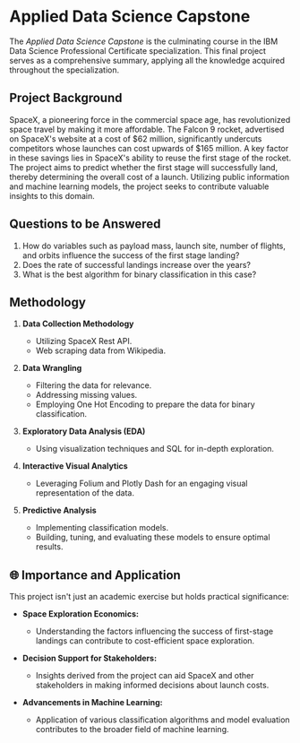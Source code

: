 #  **Applied Data Science Capstone**

The *Applied Data Science Capstone* is the culminating course in the IBM Data Science Professional Certificate specialization. This final project serves as a comprehensive summary, applying all the knowledge acquired throughout the specialization.

## **Project Background**

SpaceX, a pioneering force in the commercial space age, has revolutionized space travel by making it more affordable. The Falcon 9 rocket, advertised on SpaceX's website at a cost of $62 million, significantly undercuts competitors whose launches can cost upwards of $165 million. A key factor in these savings lies in SpaceX's ability to reuse the first stage of the rocket. The project aims to predict whether the first stage will successfully land, thereby determining the overall cost of a launch. Utilizing public information and machine learning models, the project seeks to contribute valuable insights to this domain.

## **Questions to be Answered**

1. How do variables such as payload mass, launch site, number of flights, and orbits influence the success of the first stage landing?
2. Does the rate of successful landings increase over the years?
3. What is the best algorithm for binary classification in this case?

## **Methodology**

1. **Data Collection Methodology**
   - Utilizing SpaceX Rest API.
   - Web scraping data from Wikipedia.

2. **Data Wrangling**
   - Filtering the data for relevance.
   - Addressing missing values.
   - Employing One Hot Encoding to prepare the data for binary classification.

3. **Exploratory Data Analysis (EDA)**
   - Using visualization techniques and SQL for in-depth exploration.

4. **Interactive Visual Analytics**
   - Leveraging Folium and Plotly Dash for an engaging visual representation of the data.

5. **Predictive Analysis**
   - Implementing classification models.
   - Building, tuning, and evaluating these models to ensure optimal results.

## **🌐 Importance and Application**

This project isn't just an academic exercise but holds practical significance:

- **Space Exploration Economics:**
  - Understanding the factors influencing the success of first-stage landings can contribute to cost-efficient space exploration.

- **Decision Support for Stakeholders:**
  - Insights derived from the project can aid SpaceX and other stakeholders in making informed decisions about launch costs.

- **Advancements in Machine Learning:**
  - Application of various classification algorithms and model evaluation contributes to the broader field of machine learning.
